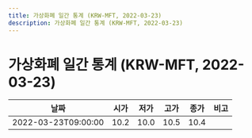 ```yaml
---
title: 가상화폐 일간 통계 (KRW-MFT, 2022-03-23)
description: 가상화폐 일간 통계 (KRW-MFT, 2022-03-23)
---
```


가상화폐 일간 통계 (KRW-MFT, 2022-03-23)
===

|날짜|시가|저가|고가|종가|비고|
|--|--|--|--|--|--|
|2022-03-23T09:00:00|10.2|10.0|10.5|10.4|    |
